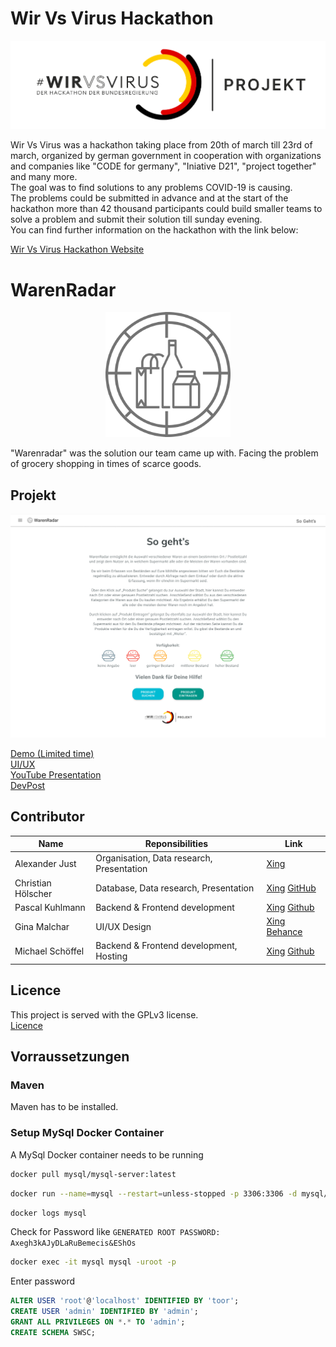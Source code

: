 # Wir Vs Virus Hackathon
<p align="center">
<img src="https://github.com/mschoeffel/WirVsVirus-MarketSupplyChecker/blob/master/assets/WVVLogo.png?raw=true" alt="WirVsVirusLogo" \>
</p>

Wir Vs Virus was a hackathon taking place from 20th of march till 23rd of march, organized by german government in cooperation with organizations and companies like "CODE for germany", "Iniative D21", "project together" and many more.\
The goal was to find solutions to any problems COVID-19 is causing.\
The problems could be submitted in advance and at the start of the hackathon more than 42 thousand participants could build smaller teams to solve a problem and submit their solution till sunday evening.\
You can find further information on the hackathon with the link below:

[Wir Vs Virus Hackathon Website](https://wirvsvirushackathon.org/)

# WarenRadar
<p align="center">
<img src="https://github.com/mschoeffel/WirVsVirus-MarketSupplyChecker/blob/master/assets/WarenRadarLogo.png?raw=true" height="200px" alt="WarenRadarLogo" \>
</p>

"Warenradar" was the solution our team came up with. Facing the problem of grocery shopping in times of scarce goods.

## Projekt
<p align="center">
<img src="https://github.com/mschoeffel/WirVsVirus-MarketSupplyChecker/blob/master/assets/Manual.png?raw=true" alt="WarenRadarManual" \>
</p>

[Demo (Limited time)](http://marketsupplycheckerbalancer-1911037543.us-east-1.elb.amazonaws.com/)\
[UI/UX](https://www.figma.com/file/p1icmELR5aR8TI0OGz6aT7/WarenRadar?node-id=0%3A1)\
[YouTube Presentation](https://www.youtube.com/watch?v=h_HVPFjTyrk&feature=youtu.be)\
[DevPost](https://devpost.com/software/team-marketsupplychecker-mengenregister-der-supermarktware)

## Contributor

Name | Reponsibilities | Link
---- | ----- | -----
Alexander Just | Organisation, Data research, Presentation | [Xing](https://www.xing.com/profile/Alexander_Just8)
Christian Hölscher | Database, Data research, Presentation | [Xing](https://www.xing.com/profile/Christian_Hoelscher12) [GitHub](https://github.com/Roknix)
Pascal Kuhlmann | Backend & Frontend development | [Xing](https://www.xing.com/profile/Pascal_Kuhlmann2) [Github](https://github.com/Paku580)
Gina Malchar | UI/UX Design | [Xing](https://www.xing.com/profile/Gina_Malchar) [Behance](https://www.behance.net/ginamamalchar)
Michael Schöffel | Backend & Frontend development, Hosting | [Xing](https://www.xing.com/profile/Michael_Schoeffel5) [Github](https://github.com/mschoeffel)

## Licence 

This project is served with the GPLv3 license.\
[Licence](https://github.com/mschoeffel/WirVsVirus-MarketSupplyChecker/blob/master/LICENCE.md)

## Vorraussetzungen

### Maven
Maven has to be installed.

### Setup MySql Docker Container
A MySql Docker container needs to be running

```bash
docker pull mysql/mysql-server:latest
```
```bash
docker run --name=mysql --restart=unless-stopped -p 3306:3306 -d mysql/mysql-server:latest
```
```bash
docker logs mysql
```
Check for Password like `GENERATED ROOT PASSWORD: Axegh3kAJyDLaRuBemecis&EShOs`
```bash
docker exec -it mysql mysql -uroot -p
```
Enter password
```sql
ALTER USER 'root'@'localhost' IDENTIFIED BY 'toor';
CREATE USER 'admin' IDENTIFIED BY 'admin';
GRANT ALL PRIVILEGES ON *.* TO 'admin';
CREATE SCHEMA SWSC;
```